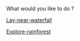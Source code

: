 What would you like to do ?

[Lay-near-waterfall](../caution.md)

[Explore-rainforest](../caution2.md)